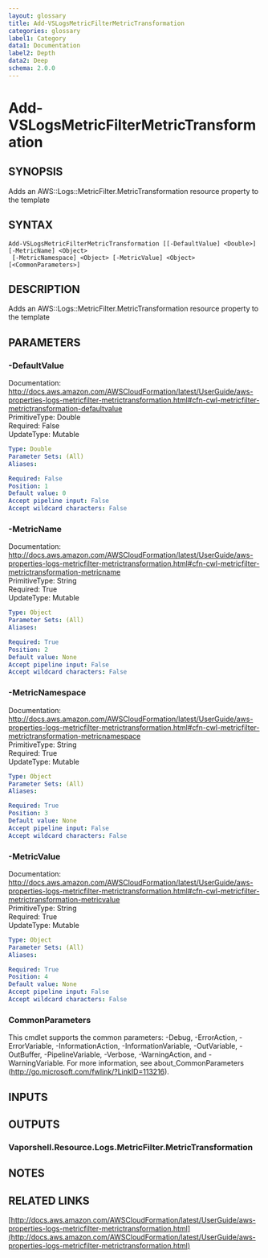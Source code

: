 ```yaml
---
layout: glossary
title: Add-VSLogsMetricFilterMetricTransformation
categories: glossary
label1: Category
data1: Documentation
label2: Depth
data2: Deep
schema: 2.0.0
---
```


# Add-VSLogsMetricFilterMetricTransformation

## SYNOPSIS
Adds an AWS::Logs::MetricFilter.MetricTransformation resource property to the template

## SYNTAX

```
Add-VSLogsMetricFilterMetricTransformation [[-DefaultValue] <Double>] [-MetricName] <Object>
 [-MetricNamespace] <Object> [-MetricValue] <Object> [<CommonParameters>]
```

## DESCRIPTION
Adds an AWS::Logs::MetricFilter.MetricTransformation resource property to the template

## PARAMETERS

### -DefaultValue
Documentation: http://docs.aws.amazon.com/AWSCloudFormation/latest/UserGuide/aws-properties-logs-metricfilter-metrictransformation.html#cfn-cwl-metricfilter-metrictransformation-defaultvalue    
PrimitiveType: Double    
Required: False    
UpdateType: Mutable

```yaml
Type: Double
Parameter Sets: (All)
Aliases:

Required: False
Position: 1
Default value: 0
Accept pipeline input: False
Accept wildcard characters: False
```

### -MetricName
Documentation: http://docs.aws.amazon.com/AWSCloudFormation/latest/UserGuide/aws-properties-logs-metricfilter-metrictransformation.html#cfn-cwl-metricfilter-metrictransformation-metricname    
PrimitiveType: String    
Required: True    
UpdateType: Mutable

```yaml
Type: Object
Parameter Sets: (All)
Aliases:

Required: True
Position: 2
Default value: None
Accept pipeline input: False
Accept wildcard characters: False
```

### -MetricNamespace
Documentation: http://docs.aws.amazon.com/AWSCloudFormation/latest/UserGuide/aws-properties-logs-metricfilter-metrictransformation.html#cfn-cwl-metricfilter-metrictransformation-metricnamespace    
PrimitiveType: String    
Required: True    
UpdateType: Mutable

```yaml
Type: Object
Parameter Sets: (All)
Aliases:

Required: True
Position: 3
Default value: None
Accept pipeline input: False
Accept wildcard characters: False
```

### -MetricValue
Documentation: http://docs.aws.amazon.com/AWSCloudFormation/latest/UserGuide/aws-properties-logs-metricfilter-metrictransformation.html#cfn-cwl-metricfilter-metrictransformation-metricvalue    
PrimitiveType: String    
Required: True    
UpdateType: Mutable

```yaml
Type: Object
Parameter Sets: (All)
Aliases:

Required: True
Position: 4
Default value: None
Accept pipeline input: False
Accept wildcard characters: False
```

### CommonParameters
This cmdlet supports the common parameters: -Debug, -ErrorAction, -ErrorVariable, -InformationAction, -InformationVariable, -OutVariable, -OutBuffer, -PipelineVariable, -Verbose, -WarningAction, and -WarningVariable.
For more information, see about_CommonParameters (http://go.microsoft.com/fwlink/?LinkID=113216).

## INPUTS

## OUTPUTS

### Vaporshell.Resource.Logs.MetricFilter.MetricTransformation

## NOTES

## RELATED LINKS

[http://docs.aws.amazon.com/AWSCloudFormation/latest/UserGuide/aws-properties-logs-metricfilter-metrictransformation.html](http://docs.aws.amazon.com/AWSCloudFormation/latest/UserGuide/aws-properties-logs-metricfilter-metrictransformation.html)


